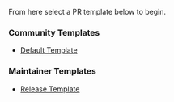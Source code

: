 <!-- -------^^^^^---------- -->

<!-- IMPORTANT: Click on the **Preview** tab above, next to Write! -->

<!-- Do not edit this template. Select one from the Preview tab. -->

From here select a PR template below to begin.

### Community Templates

- [Default Template](?expand=1&template=default.md)

### Maintainer Templates

- [Release Template](?expand=1&template=release.md)

